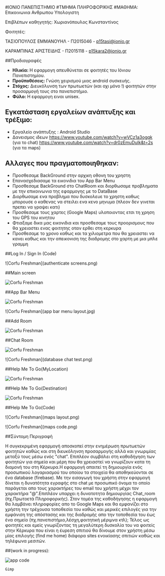 #ΙΟΝΙΟ ΠΑΝΕΠΙΣΤΗΜΙΟ 
#ΤΜΗΜΑ ΠΛΗΡΟΦΟΡΙΚΗΣ 
#ΜΑΘΗΜΑ: Επικοινωνια Ανθρωπου Υπολογιστη
 
Επιβλέπων καθηγητής: Χωριανόπουλος Κωνσταντίνος 

Φοιτητές: 

ΤΑΣΙΟΠΟΥΛΟΣ ΕΜΜΑΝΟΥΗΛ - Π2015046 - p15tasi@ionio.gr 

ΚΑΡΑΜΠΙΝΑΣ ΑΡΙΣΤΕΙΔΗΣ - Π2015118 - p15kara2@ionio.gr


##Προδιαγραφές

- **Ηλικία:** Η εφαρμογη απευθύνεται σε φοιτητές του Ιόνιου Πανεπιστημίου.
- **Προϋποθέσεις:** Γνώση χειρισμού μιας android συσκευής.
- **Στόχος:** Διευκόλυνση των πρωτωετών (και οχι μόνο !) φοιτητών στην προσαρμογή τους στο πανεπιστήμιο. 
- **Φύλο:** Η εφαρμογη ειναι unisex.

## Εγκατάσταση εργαλείων ανάπτυξης και τρέξιμο:

*	Εργαλείο ανάπτυξης : Android Studio
* Δανεισμος ιδεων  https://www.youtube.com/watch?v=wVCz1a3ogqk (για το chat) 
     https://www.youtube.com/watch?v=dr0zEmuDuIk&t=2s (για τα maps)

## Αλλαγες που πραγματοποιηθηκαν:

* Προσθεσαμε BackGround στην αρχικη οθονη του χρηστη
* Επανασχεδιασαμε τα εικονιδια του App Bar Menu
* Προσθεσαμε BackGround στο ChatRoom και διορθωσαμε προβληματα με την επικοινωνια της εφαρμογης με το DataBase
* Διορθωσαμε ενα προβλημα που δυσκολευε το χρηστη καθως μπορουσε ο καθενας να στειλει ενα κενο μηνυμα (πλεον δεν γινεται πρεπει να γραψει κατι)
* Προσθεσαμε τους χαρτες (Google Maps) υλοποιοντας ετσι τη χρηση του GPS του κινητου
* Φτιαξαμε δικα μας εικονιδια και προσθεσαμε τους προορισμους που θα χρειαστει ενας φοιτητης οταν ερθει στη κερκυρα
* Προσθεσαμε το χρονο καθως και τα χιλιομετρα που θα χρειαστει να κανει καθως και την απεικονιση της διαδρομης στο χαρτη με μια   μπλε γραμμη

##Log In / Sign In (Code)

![Corfu Freshman](authenticate screens.png)


##Main screen

![Corfu Freshman](15281016_1196580580435575_1788895050_n.jpg)                 
  

##App Bar Menu
 
![Corfu Freshman](15416851_1196581157102184_775046752_n.jpg) 

![Corfu Freshman](app bar menu layout.jpg)

##Add Room

![Corfu Freshman](15401308_1196581323768834_930985732_n.jpg)

##Chat Room

![Corfu Freshman](15403195_1196581430435490_1927307299_n.jpg)

![Corfu Freshman](database chat test.png)

##Help Me To Go(MyLocation)

![Corfu Freshman](15416042_1196581603768806_996248814_n.jpg)

##Help Me To Go(Destination)

![Corfu Freshman](15416933_1196582143768752_684497025_n.jpg)


##Help Me To Go(Code)

![Corfu Freshman](maps layout.png)

![Corfu Freshman](maps code.png)

##Σύντομη Περιγραφή

Η συγκεκριμένη εφαρμογή αποσκοπεί
στην ενημέρωση πρωτωετών φοιτητών καθώς και στη διευκόληνση 
προσαρμογής αλλά και γνωριμίας μεταξύ τους μέσω ενός "chat".
Επιπλέον συμβάλει στη καθοδήγηση  των φοιτητών για 
σημεία και μέρη που θα χρειαστεί να γνωρίζουν κατα τη διαμονή
του στη Κέρκυρα.Η εφαρμογή απαιτεί τη δημιουργία ενός προσωπικού 
λογαριασμού του οποίου τα στοιχεία θα αποθηκεύονται σε ένα database (firebase).
Με την εισαγωγή του χρήστη στην εφαρμογή  δίνεται η 
δυνατότητα εγραφής στο chat με προσωπικό όνομα το οποίο παράγεται απο τους χαρακτήρες του email 
του χρήστη μέχρι τον χαρακτήρα "@".Επιπλέον υπαρχει η δυνατοτητα δημιουργίας Chat_room (πχ.Πρωτοετά Πληροφορικής).
Στον τομέα της καθοδήγησης η εφαρμογή θα λαμβάνει πληροφορίες απο το Google Maps και θα εμφανίζει στο 
χρήστη την τρέχουσα τοποθεσία του καθώς και μερικές επιλογές για την εμφάνιση της απόστασης και της διαδρομής
απο την τοποθεσία του έως ένα σημείο (πχ.πανεπιστήμιο,λέσχη,φοιτητική μέριμνα κτλ);
Τέλος ως φοιτητές και εμείς γνωρίζοντας τη μεγαλύτερη δυσκολία του να φοιτείς στην Κέρκυρα που είναι
η έυρεση σπιτιού θα δίνουμε στον χρήστη μέσω μίας επιλογής (find me home) διάφορα sites ενοικίασης σπιτιών
καθώς και τηλέφωνα μεσιτών.


##(work in progress):


![app code](gimp.png)
```
Gimp
```
